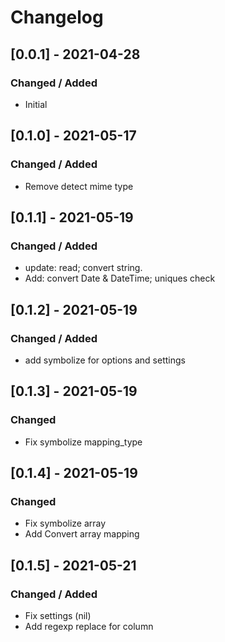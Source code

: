 # Changelog

## [0.0.1] - 2021-04-28
### Changed / Added
* Initial

## [0.1.0] - 2021-05-17
### Changed / Added
* Remove detect mime type

## [0.1.1] - 2021-05-19
### Changed / Added
* update: read; convert string.
* Add: convert Date & DateTime; uniques check

## [0.1.2] - 2021-05-19
### Changed / Added
* add symbolize for options and settings

## [0.1.3] - 2021-05-19
### Changed 
* Fix symbolize mapping_type

## [0.1.4] - 2021-05-19
### Changed
* Fix symbolize array
* Add Convert array mapping

## [0.1.5] - 2021-05-21
### Changed / Added
* Fix settings (nil)
* Add regexp replace for column